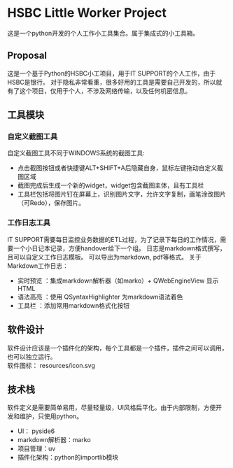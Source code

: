 # HSBC Little Worker Project
这是一个python开发的个人工作小工具集合。属于集成式的小工具箱。

## Proposal
这是一个基于Python的HSBC小工项目，用于IT SUPPORT的个人工作，由于HSBC是银行。
对于隐私非常看重，很多好用的工具是需要自己开发的，所以就有了这个项目，仅用于个人，不涉及网络传输，以及任何机密信息。 

## 工具模块

### 自定义截图工具
自定义截图工具不同于WINDOWS系统的截图工具:
- 点击截图按钮或者快捷键ALT+SHIFT+A后隐藏自身，鼠标左键拖动自定义截图区域
- 截图完成后生成一个新的widget，widget包含截图主体，且有工具栏
- 工具栏包括将图片钉在屏幕上，识别图片文字，允许文字复制，画笔涂改图片（可Redo），保存图片。 

### 工作日志工具
IT SUPPORT需要每日监控业务数据的ETL过程，为了记录下每日的工作情况，需要一个小日记本记录，方便handover给下一个组。
日志是markdown格式撰写，且可以自定义工作日志模板。 可以导出为markdown, pdf等格式。
关于Markdown工作日志：
- 实时预览 ：集成markdown解析器（如marko）+ QWebEngineView 显示HTML
- 语法高亮 ：使用 QSyntaxHighlighter 为markdown语法着色
- 工具栏 ：添加常用markdown格式化按钮


## 软件设计
软件设计应该是一个插件化的架构，每个工具都是一个插件，插件之间可以调用，也可以独立运行。   
软件图标： resources/icon.svg

## 技术栈
软件定义是需要简单易用，尽量轻量级，UI风格扁平化。由于内部限制，方便开发和维护，只使用python。 
- UI： pyside6
- markdown解析器：marko
- 项目管理：uv
- 插件化架构：python的importlib模块

